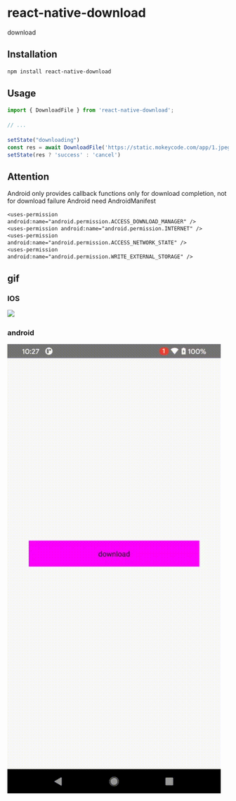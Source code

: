 # react-native-download

download

## Installation

```sh
npm install react-native-download
```

## Usage

```js
import { DownloadFile } from 'react-native-download';

// ...

setState("downloading")
const res = await DownloadFile('https://static.mokeycode.com/app/1.jpeg', '1.jpeg')
setState(res ? 'success' : 'cancel')

```

## Attention
Android only provides callback functions only for download completion, not for download failure
Android need AndroidManifest
```
<uses-permission android:name="android.permission.ACCESS_DOWNLOAD_MANAGER" />
<uses-permission android:name="android.permission.INTERNET" />
<uses-permission android:name="android.permission.ACCESS_NETWORK_STATE" />
<uses-permission android:name="android.permission.WRITE_EXTERNAL_STORAGE" />
```

## gif
### IOS
![](./ios.gif)

### android

![](./android.gif)